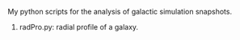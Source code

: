 My python scripts for the analysis of galactic simulation snapshots.
1. radPro.py: radial profile of a galaxy.
